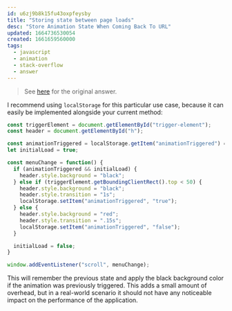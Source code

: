 ```yaml
---
id: u6zj9b8k15fu43oxpfeysby
title: "Storing state between page loads"
desc: "Store Animation State When Coming Back To URL"
updated: 1664736530054
created: 1661659560000
tags:
  - javascript
  - animation
  - stack-overflow
  - answer
---
```


> See [here](https://stackoverflow.com/a/73515160/6456163) for the original answer.

I recommend using `localStorage` for this particular use case, because it can easily be implemented alongside your current method:

```js
const triggerElement = document.getElementById("trigger-element");
const header = document.getElementById("h");

const animationTriggered = localStorage.getItem("animationTriggered") === "true";
let initialLoad = true;

const menuChange = function() {
  if (animationTriggered && initialLoad) {
    header.style.background = "black";
  } else if (triggerElement.getBoundingClientRect().top < 50) {
    header.style.background = "black";
    header.style.transition = "1s";
    localStorage.setItem("animationTriggered", "true");
  } else {
    header.style.background = "red";
    header.style.transition = ".15s";
    localStorage.setItem("animationTriggered", "false");
  }

  initialLoad = false;
}

window.addEventListener("scroll", menuChange);
```

This will remember the previous state and apply the black background color if the animation was previously triggered. This adds a small amount of overhead, but in a real-world scenario it should not have any noticeable impact on the performance of the application.
